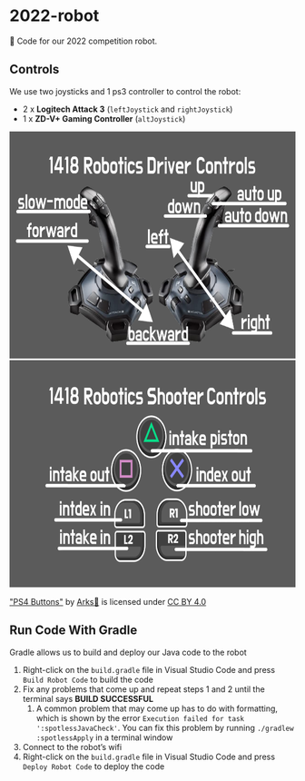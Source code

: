 # 2022-robot
🤖 Code for our 2022 competition robot.

## Controls
We use two joysticks and 1 ps3 controller to control the robot:

* 2 x **Logitech Attack 3** (`leftJoystick` and `rightJoystick`)
* 1 x **ZD-V+ Gaming Controller** (`altJoystick`)

<img src="res/driver_controls.png" height="400"/>
<img src="res/robotics_shooter_controls.png" height="400"/>

["PS4 Buttons"](https://arks.itch.io/ps4-buttons) by [Arks💢](https://itch.io/profile/arks) is licensed under [CC BY 4.0](https://creativecommons.org/licenses/by/4.0/)

## Run Code With Gradle
Gradle allows us to build and deploy our Java code to the robot
1. Right-click on the `build.gradle` file in Visual Studio Code and press `Build Robot Code` to build the code
1. Fix any problems that come up and repeat steps 1 and 2 until the terminal says **BUILD SUCCESSFUL**
    1. A common problem that may come up has to do with formatting, which is shown by the error `Execution failed for task ':spotlessJavaCheck'`. You can fix this problem by running `./gradlew :spotlessApply` in a terminal window
1. Connect to the robot’s wifi
1. Right-click on the `build.gradle` file in Visual Studio Code and press `Deploy Robot Code` to deploy the code